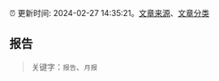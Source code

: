 :alarm_clock: 更新时间: 2024-02-27 14:35:21。[文章来源](/README.md)、[文章分类](/TAGS.md)

## 报告


> 关键字：`报告`、`月报`



